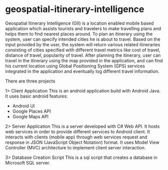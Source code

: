 geospatial-itinerary-intelligence
=================================
Geospatial Itinerary Intelligence (GII) is a location enabled mobile based application which assists tourists 
and travelers to make travelling plans and helps them to find nearest places around. To plan an itinerary using 
the system, user can specify intended cities he is about to travel. Based on the input provided by the user, 
the system will return various related itineraries consisting of cities specified with different travel metrics 
like cost of travel, distance of travel, popularity of travel. After planning the itinerary, user can travel 
in the itinerary using the map provided in the application, and can find his current location using 
Global Positioning System (GPS) services integrated in the application and eventually log different 
travel information.

There are three projects

1> Client Application
This is an android application build with Android Java. It uses basic android features:
- Android UI
- Google Places API
- Google Maps API

2> Server Application
This is a server developed with C# Web API. It hosts web services in order to provide different services 
to Android client. It interacts with clients (mobile app) through web services request and response in 
JSON (JavaScript  Object Notation) format. It uses Model View Controller (MVC) architecture to implement 
client server interaction.

3> Database Creation Script
This is a sql script that creates a database in Microsoft SQL server.
